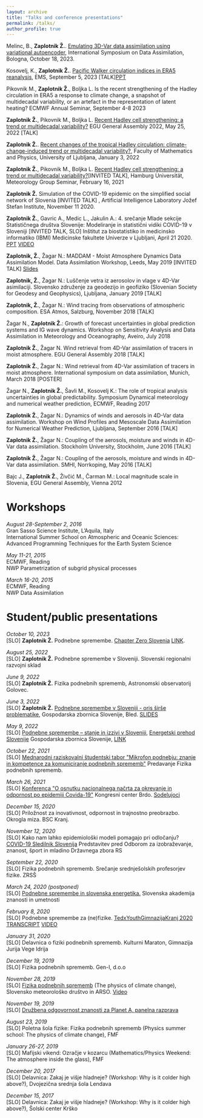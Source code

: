 ```yaml
---
layout: archive
title: "Talks and conference presentations"
permalink: /talks/
author_profile: true
---
```


Melinc, B., <b>Zaplotnik Ž.</b>. [Emulating 3D-Var data assimilation using variational autoencoder](https://unilj-my.sharepoint.com/:b:/g/personal/ziga_zaplotnik_fmf_uni-lj_si1/EbGEziwrIy5LoJwGbwvqZmMBQtBHB8rnBidf7pk6wVGjUQ?e=9NV8Xq), International Symposium on Data Assimilation, Bologna, October 18, 2023.

Kosovelj, K., <b>Zaplotnik Ž.</b>. [Pacific Walker circulation indices in ERA5 reanalysis](https://meetingorganizer.copernicus.org/EMS2023/session/47602), EMS, September 5, 2023 [TALK][PPT](https://unilj-my.sharepoint.com/:p:/g/personal/katarina_kosovelj_fmf_uni-lj_si/EfncEPPLMzdFhgR1t9khNNoBG9CzDdd1gYrvpUp5mvToKw?e=aH3Mxw)

Pikovnik M., <b>Zaplotnik Ž.</b>, Boljka L. Is the recent strengthening of the Hadley circulation in ERA5 a response to climate change, a snapshot of multidecadal variability, or an artefact in the representation of latent heating? ECMWF Annual Seminar, September 4-8 2023

<b>Zaplotnik Ž.</b>, Pikovnik M., Boljka L. [Recent Hadley cell strengthening: a trend or multidecadal variability?](https://meetingorganizer.copernicus.org/EGU22/EGU22-3866.html)​ EGU General Assembly 2022, May 25, 2022 [TALK]

<b>Zaplotnik Ž.</b>. [Recent changes of the tropical Hadley circulation: climate-change-induced trend or multidecadal variability?](https://www.fmf.uni-lj.si/sl/obvestila/dogodek/434/nobel-2021-dr-ziga-zaplotnik-fmf-recent-changes-of-the-tropical-hadley-circulation-climate-change-induced-trend-or-multidecadal-variability/), Faculty of Mathematics and Physics, University of Ljubljana, January 3, 2022

<b>Zaplotnik Ž.</b>, Pikovnik M., Boljka L. [Recent Hadley cell strengthening: a trend or multidecadal variability?](https://www.mi.uni-hamburg.de/arbeitsgruppen/theoretische-meteorologie/news/abstract-20210216/)​ [INVITED TALK], Hamburg Universität, Meteorology Group Seminar, February 16, 2021

<b>Zaplotnik Ž.</b> Simulation of the COVID-19 epidemic on the simplified social network of Slovenia [INVITED TALK] , Artificial Intelligence Laboratory
Jožef Stefan Institute, November 11 2020.

<b>Zaplotnik Ž.</b>, Gavric A., Medic L., Jakulin A.: 4. srečanje Mlade sekcije Statističnega društva Slovenije: Modeliranje in statistični vidiki COVID-19 v Sloveniji [INVITED TALK, SLO] Inštitut za biostatistiko in medicinsko informatiko (IBMI) Medicinske fakultete Univerze v Ljubljani, April 21 2020. [PPT](http://nextcloud.fmf.uni-lj.si/s/wgSbB3jFMttswBW) [VIDEO](https://www.youtube.com/watch?v=ZzIbNxvGdo8&feature=youtu.be&t=1526)

<b>Zaplotnik, Ž.</b>, Žagar N.: MADDAM - Moist Atmosphere Dynamics Data Assimilation Model. Data Assimilation Workshop, Leeds, May 2019 [INVITED TALK] [Slides](http://www1.maths.leeds.ac.uk/~amttk/files/workshop/zaplotnik_maddam.pdf)

<b>Zaplotnik, Ž.</b>, Žagar N.: Luščenje vetra iz aerosolov in vlage v 4D-Var asimilaciji. Slovensko združenje za geodezijo in geofiziko (Slovenian Society for Geodesy and Geophysics), Ljubljana, January 2019 [TALK]

<b>Zaplotnik, Ž.</b>, Žagar N.: Wind tracing from observations of atmospheric composition. ESA Atmos, Salzburg, November 2018 [TALK]

Žagar N., <b>Zaplotnik Ž.</b>: Growth of forecast uncertainties in global prediction systems and IG wave dynamics. Workshop on Sensitivity Analysis and Data Assimilation in Meteorology and Oceanography, Aveiro, July 2018

<b>Zaplotnik Ž.</b>, Žagar N. Wind retrieval from 4D-Var assimilation of tracers in moist atmosphere. EGU General Assembly 2018 [TALK]

<b>Zaplotnik Ž.</b>, Žagar N.: Wind retrieval from 4D-Var assimilation of tracers in moist atmosphere. International symposium on data assimilation, Munich, March 2018 [POSTER]

Žagar N., <b>Zaplotnik Ž.</b>, Šavli M., Kosovelj K.: The role of tropical analysis uncertainties in global predictability. Symposium Dynamical meteorology and numerical weather prediction, ECMWF, Reading 2017

<b>Zaplotnik Ž.</b>, Žagar N.: Dynamics of winds and aerosols in 4D-Var data assimilation. Workshop on Wind Profiles and Mesoscale Data Assimilation for Numerical Weather Prediction, Ljubljana, September 2016 [TALK]

<b>Zaplotnik Ž.</b>, Žagar N.: Coupling of the aerosols, moisture and winds in 4D-Var data assimilation. Stockholm University, Stockholm, June 2016 [TALK]

<b>Zaplotnik Ž.</b>, Žagar N.: Coupling of the aerosols, moisture and winds in 4D-Var data assimilation. SMHI, Norrkoping, May 2016 [TALK]

Bajc J., <b>Zaplotnik Ž.</b>, Živčić M., Čarman M.: Local magnitude scale in Slovenia, EGU General Assembly, Vienna 2012


Workshops
======
<i>August 28-September 2, 2016</i><br />
Gran Sasso Science Institute, L’Aquila, Italy<br />
International Summer School on Atmospheric and Oceanic Sciences: Advanced Programming Techniques for the Earth System Science

<i>May 11-21, 2015 </i><br />
ECMWF, Reading<br />
NWP Parametrization of subgrid physical processes

<i>March 16-20, 2015 </i><br />
ECMWF, Reading<br />
NWP Data Assimilation


Student/public presentations
======

<i>October 10, 2023</i><br />
[SLO] <b>Zaplotnik Ž.</b> Podnebne spremembe. [Chapter Zero Slovenia](https://www.chapterzeroslovenia.si/Novice/posledice-podnebnih-sprememb-so-tukaj-imuno-ni-niti-gospodarstvo/) [LINK](https://unilj-my.sharepoint.com/:p:/g/personal/ziga_zaplotnik_fmf_uni-lj_si1/EUyJaNFN2H5Bi2wgEe0_lUcBZYp_89CywKrfGtmLrOVJBA?e=CpZ0xk).

<i>August 25, 2022</i><br />
[SLO] <b>Zaplotnik Ž.</b> Podnebne spremembe v Sloveniji. Slovenski regionalni razvojni sklad

<i>June 9, 2022</i><br />
[SLO] <b>Zaplotnik Ž.</b> Fizika podnebnih sprememb, Astronomski observatorij Golovec.

<i>June 3, 2022</i><br />
[SLO] <b>Zaplotnik Ž.</b> [Podnebne spremembe v Sloveniji - oris širše problematike](https://okoljskidan.gzs.si/vsebina/Program-Programme), Gospodarska zbornica Slovenije, Bled. [SLIDES](https://okoljskidan.gzs.si/Portals/Portal-Okoljski-dan/Vsebine/OD_2022/GZS-Okoljski%20dan%202022_v2-Ziga%20Zaplotnik.pdf)

<i>May 9, 2022</i><br />
[SLO] [Podnebne spremembe – stanje in izzivi v Sloveniji](https://unilj-my.sharepoint.com/:p:/g/personal/ziga_zaplotnik_fmf_uni-lj_si1/EQuf7YeUVutCmgDWeAjOqpABlydi6jOQ6xlAIlD05vTvJg?e=4pYUQW), [Energetski prehod Slovenije](https://www.gzs.si/Dogodki/9-05-2022/energetsko-podnebni-prehod-slovenije--odpiramo-javno-razpravo) Gospodarska zbornica Slovenije, [LINK](https://www.youtube.com/watch?v=uO1hG-vZxyY)

<i>October 22, 2021</i><br />
[SLO] [Mednarodni raziskovalni študentski tabor "Mikrofon podnebju: znanje in kompetence za komuniciranje podnebnih sprememb"](http://zaplotnik.github.io/files/VABILO_C4C.pdf) Predavanje Fizika podnebnih sprememb.

<i>March 26, 2021</i><br />
[SLO] [Konferenca "O osnutku nacionalnega načrta za okrevanje in odpornost po epidemiji Covida-19"](https://www.predsednik.si/up-rs/uprs.nsf/objave/2498DFBC30E979C8C12586A400480C01?OpenDocument) Kongresni center Brdo. [Sodelujoci](http://zaplotnik.github.io/files/2021-03-26_Udelezenci_konferenca_NOO.pdf)

<i>December 15, 2020</i><br />
[SLO] Priložnost za inovativnost, odpornost in trajnostno preobrazbo. Okrogla miza. BSC Kranj.

<i>November 12, 2020</i><br />
[SLO] Kako nam lahko epidemiološki modeli pomagajo pri odločanju? [COVID-19 Sledilnik Slovenija](https://www.youtube.com/watch?v=5Zz41bT6XFw) Predstavitev pred Odborom za izobraževanje, znanost, šport in mladino Državnega zbora RS

<i>September 22, 2020</i><br />
[SLO] Fizika podnebnih sprememb. Srečanje srednješolskih profesorjev fizike. ZRSŠ

<i>March 24, 2020 (postponed)</i><br />
[SLO] [Podnebne spremembe in slovenska energetika.](http://www.sazu.si/events/5e625989e9bdb326a898b775) Slovenska akademija znanosti in umetnosti

<i>February 8, 2020</i><br />
[SLO] Podnebne spremembe za (ne)fizike. [TedxYouthGimnazijaKranj 2020](http://zaplotnik.github.io/images/tedx.jpg) [TRANSCRIPT](http://zaplotnik.github.io/files/tedx_transcript.pdf) [VIDEO](https://www.youtube.com/watch?v=AOkVCgA7rUA)

<i>January 31, 2020</i><br />
[SLO] Delavnica o fiziki podnebnih sprememb. Kulturni Maraton, Gimnazija Jurija Vege Idrija

<i>December 19, 2019</i><br />
[SLO] Fizika podnebnih sprememb. Gen-I, d.o.o

<i>November 28, 2019</i><br />
[SLO] [Fizika podnebnih sprememb](http://zaplotnik.github.io/files/fizika_podnebnih_sprememb_online_v2.pdf) (The physics of climate change), Slovensko meteorološko društvo in ARSO. [Video](https://www.youtube.com/watch?time_continue=3&v=4mvaCosEDos&feature=emb_logo)

<i>November 19, 2019</i><br />
[SLO] [Družbena odgovornost znanosti za Planet A, panelna razprava](http://znanost.sta.si/2699198/dan-arrs-sticisce-razlicnih-generacij-raziskovalcev)

<i>August 23, 2019</i><br />
[SLO] Poletna šola fizike: Fizika podnebnih sprememb (Physics summer school: The physics of climate change), FMF

<i>January 26-27, 2019</i><br />
[SLO] Mafijski vikend: Ozračje v kozarcu (Mathematics/Physics Weekend: The atmosphere inside the glass), FMF

<i>December 20, 2017</i><br />
[SLO] Delavnica: Zakaj je višje hladneje? (Workshop: Why is it colder high above?), Dvojezična srednja šola Lendava

<i>December 15, 2017</i><br />
[SLO] Delavnica: Zakaj je višje hladneje? (Workshop: Why is it colder high above?), Šolski center Krško
